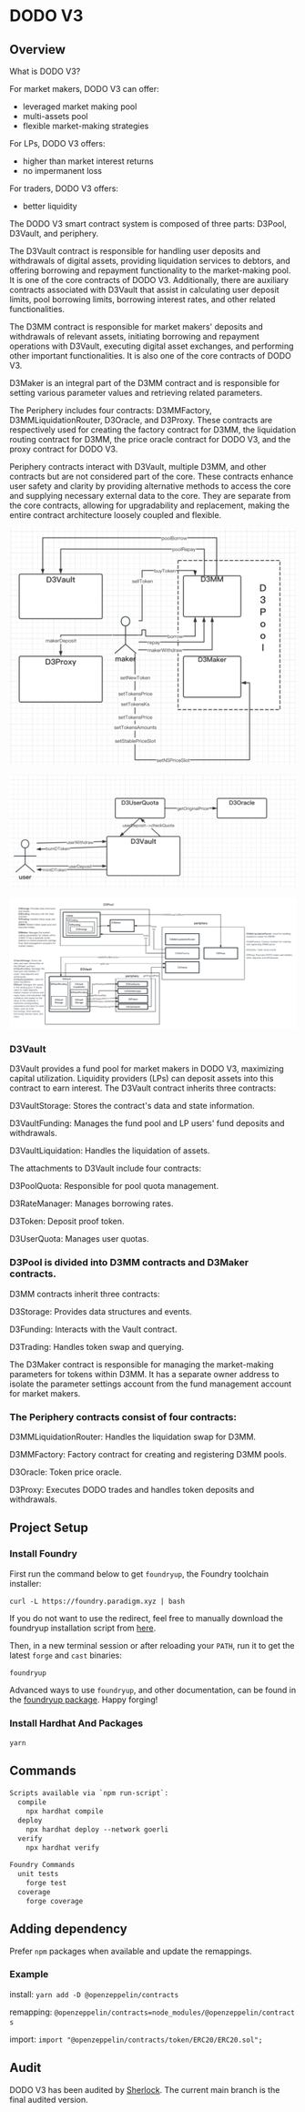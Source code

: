 # DODO V3

## Overview

What is DODO V3?

For market makers, DODO V3 can offer:

- leveraged market making pool
- multi-assets pool
- flexible market-making strategies

For LPs, DODO V3 offers:

- higher than market interest returns
- no impermanent loss

For traders, DODO V3 offers:

- better liquidity

The DODO V3 smart contract system is composed of three parts: D3Pool, D3Vault, and periphery.

The D3Vault contract is responsible for handling user deposits and withdrawals of digital assets, providing liquidation services to debtors, and offering borrowing and repayment functionality to the market-making pool. It is one of the core contracts of DODO V3. Additionally, there are auxiliary contracts associated with D3Vault that assist in calculating user deposit limits, pool borrowing limits, borrowing interest rates, and other related functionalities.

The D3MM contract is responsible for market makers' deposits and withdrawals of relevant assets, initiating borrowing and repayment operations with D3Vault, executing digital asset exchanges, and performing other important functionalities. It is also one of the core contracts of DODO V3.

D3Maker is an integral part of the D3MM contract and is responsible for setting various parameter values and retrieving related parameters.

The Periphery includes four contracts: D3MMFactory, D3MMLiquidationRouter, D3Oracle, and D3Proxy. These contracts are respectively used for creating the factory contract for D3MM, the liquidation routing contract for D3MM, the price oracle contract for DODO V3, and the proxy contract for DODO V3.

Periphery contracts interact with D3Vault, multiple D3MM, and other contracts but are not considered part of the core. These contracts enhance user safety and clarity by providing alternative methods to access the core and supplying necessary external data to the core. They are separate from the core contracts, allowing for upgradability and replacement, making the entire contract architecture loosely coupled and flexible.

![Untitled](DODOV3Image/Untitled.png)

![Untitled](DODOV3Image/Untitled1.png)

![Untitled](DODOV3Image/Untitled2.jpg)

### D3Vault

D3Vault provides a fund pool for market makers in DODO V3, maximizing capital utilization. Liquidity providers (LPs) can deposit assets into this contract to earn interest. The D3Vault contract inherits three contracts:

D3VaultStorage: Stores the contract's data and state information.

D3VaultFunding: Manages the fund pool and LP users' fund deposits and withdrawals.

D3VaultLiquidation: Handles the liquidation of assets.

The attachments to D3Vault include four contracts:

D3PoolQuota: Responsible for pool quota management.

D3RateManager: Manages borrowing rates.

D3Token: Deposit proof token.

D3UserQuota: Manages user quotas.

### D3Pool is divided into D3MM contracts and D3Maker contracts.

D3MM contracts inherit three contracts:

D3Storage: Provides data structures and events.

D3Funding: Interacts with the Vault contract.

D3Trading: Handles token swap and querying.

The D3Maker contract is responsible for managing the market-making parameters for tokens within D3MM. It has a separate owner address to isolate the parameter settings account from the fund management account for market makers.

### The Periphery contracts consist of four contracts:

D3MMLiquidationRouter: Handles the liquidation swap for D3MM.

D3MMFactory: Factory contract for creating and registering D3MM pools.

D3Oracle: Token price oracle.

D3Proxy: Executes DODO trades and handles token deposits and withdrawals.

## Project Setup

### Install Foundry

First run the command below to get `foundryup`, the Foundry toolchain installer:

```
curl -L https://foundry.paradigm.xyz | bash

```

If you do not want to use the redirect, feel free to manually download the foundryup installation script from [here](https://raw.githubusercontent.com/gakonst/foundry/master/foundryup/install).

Then, in a new terminal session or after reloading your `PATH`, run it to get the latest `forge` and `cast` binaries:

```
foundryup

```

Advanced ways to use `foundryup`, and other documentation, can be found in the [foundryup package](https://file+.vscode-resource.vscode-cdn.net/Users/zuocong/Documents/code/dodoContracts/new-dodo-v3/foundryup/README.md). Happy forging!

### Install Hardhat And Packages

```
yarn

```

## Commands

```
Scripts available via `npm run-script`:
  compile
    npx hardhat compile
  deploy
    npx hardhat deploy --network goerli
  verify
    npx hardhat verify

```

```
Foundry Commands
  unit tests
    forge test
  coverage
    forge coverage

```

## Adding dependency

Prefer `npm` packages when available and update the remappings.

### Example

install: `yarn add -D @openzeppelin/contracts`

remapping: `@openzeppelin/contracts=node_modules/@openzeppelin/contracts`

import: `import "@openzeppelin/contracts/token/ERC20/ERC20.sol";`

## Audit
DODO V3 has been audited by [Sherlock](https://audits.sherlock.xyz/contests/89). The current main branch is the final audited version.